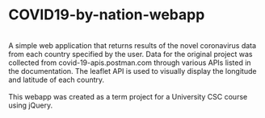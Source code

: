 # COVID19-by-nation-webapp
<Br/>
A simple web application that returns results of the novel coronavirus data from each country specified by the user. Data for the original project was collected from covid-19-apis.postman.com through various APIs listed in the documentation. The leaflet API is used to visually display the longitude and latitude of each country.<Br/>
<Br/>
This webapp was created as a term project for a University CSC course using jQuery.
